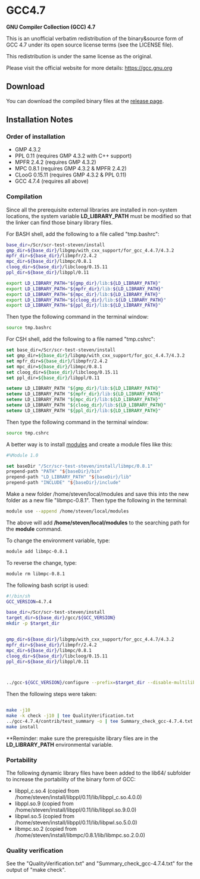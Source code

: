 # GCC4.7
**GNU Compiler Collection (GCC) 4.7**

This is an unofficial verbatim redistribution of the binary&source form of GCC 4.7 under its open source license terms (see the LICENSE file).

This redistribution is under the same license as the original.

Please visit the official website for more details: https://gcc.gnu.org


## Download
You can download the compiled binary files at the [release page](https://github.com/yuhangwang/GCC4.7/releases).

## Installation Notes
### Order of installation
* GMP 4.3.2
* PPL 0.11 (requires GMP 4.3.2 with C++ support)
* MPFR 2.4.2 (requires GMP 4.3.2)
* MPC 0.8.1 (requires GMP 4.3.2 & MPFR 2.4.2)
* CLooG 0.15.11 (requires GMP 4.3.2 & PPL 0.11)
* GCC 4.7.4 (requires all above)

### Compilation
Since all the prerequisite external libraries are installed in non-system locations,
the system variable **LD_LIBRARY_PATH** must be modified so that the linker can find
those binary library files.

For BASH shell, add the following to a file called "tmp.bashrc":
```bash
base_dir=/Scr/scr-test-steven/install
gmp_dir=${base_dir}/libgmp/with_cxx_support/for_gcc_4.4.7/4.3.2
mpfr_dir=${base_dir}/libmpfr/2.4.2
mpc_dir=${base_dir}/libmpc/0.8.1
cloog_dir=${base_dir}/libcloog/0.15.11
ppl_dir=${base_dir}/libppl/0.11

export LD_LIBRARY_PATH="${gmp_dir}/lib:${LD_LIBRARY_PATH}"
export LD_LIBRARY_PATH="${mpfr_dir}/lib:${LD_LIBRARY_PATH}"
export LD_LIBRARY_PATH="${mpc_dir}/lib:${LD_LIBRARY_PATH}"
export LD_LIBRARY_PATH="${cloog_dir}/lib:${LD_LIBRARY_PATH}"
export LD_LIBRARY_PATH="${ppl_dir}/lib:${LD_LIBRARY_PATH}"
```

Then type the following command in the terminal window:
```bash
source tmp.bashrc
```

For CSH shell, add the following to a file named "tmp.cshrc":
```csh
set base_dir=/Scr/scr-test-steven/install
set gmp_dir=${base_dir}/libgmp/with_cxx_support/for_gcc_4.4.7/4.3.2
set mpfr_dir=${base_dir}/libmpfr/2.4.2
set mpc_dir=${base_dir}/libmpc/0.8.1
set cloog_dir=${base_dir}/libcloog/0.15.11
set ppl_dir=${base_dir}/libppl/0.11

setenv LD_LIBRARY_PATH "${gmp_dir}/lib:${LD_LIBRARY_PATH}"
setenv LD_LIBRARY_PATH "${mpfr_dir}/lib:${LD_LIBRARY_PATH}"
setenv LD_LIBRARY_PATH "${mpc_dir}/lib:${LD_LIBRARY_PATH}"
setenv LD_LIBRARY_PATH "${cloog_dir}/lib:${LD_LIBRARY_PATH}"
setenv LD_LIBRARY_PATH "${ppl_dir}/lib:${LD_LIBRARY_PATH}"
```
Then type the following command in the terminal window:
```bash
source tmp.cshrc
```

A better way is to install [modules](http://modules.sourceforge.net) and create a module files like this:
```tcl
#%Module 1.0

set baseDir "/Scr/scr-test-steven/install/libmpc/0.8.1"
prepend-path "PATH" "${baseDir}/bin"
prepend-path "LD_LIBRARY_PATH" "${baseDir}/lib"
prepend-path "INCLUDE" "${baseDir}/include"
```
Make a new folder /home/steven/local/modules and save this into the new folder as a new file "libmpc-0.8.1".
Then type the following in the terminal:
```bash
module use --append /home/steven/local/modules
```
The above will add **/home/steven/local/modules** to the searching path for the **module** command.

To change the environment variable, type:
```bash
module add libmpc-0.8.1
```

To reverse the change, type:
```bash
module rm libmpc-0.8.1
```


The following bash script is used:
```bash
#!/bin/sh
GCC_VERSION=4.7.4

base_dir=/Scr/scr-test-steven/install
target_dir=${base_dir}/gcc/${GCC_VERSION}
mkdir -p $target_dir


gmp_dir=${base_dir}/libgmp/with_cxx_support/for_gcc_4.4.7/4.3.2
mpfr_dir=${base_dir}/libmpfr/2.4.2
mpc_dir=${base_dir}/libmpc/0.8.1
cloog_dir=${base_dir}/libcloog/0.15.11
ppl_dir=${base_dir}/libppl/0.11



../gcc-${GCC_VERSION}/configure --prefix=$target_dir --disable-multilib --enable-languages=c,c++ --with-gmp=$gmp_dir --with-mpfr=$mpfr_dir --with-mpc=$mpc_dir --with-cloog=$cloog_dir --with-ppl=$ppl_dir

```

Then the following steps were taken:
```bash

make -j10
make -k check -j10 | tee QualityVerification.txt
../gcc-4.7.4/contrib/test_summary -o | tee Summary_check_gcc-4.7.4.txt
make install
```

**Reminder: make sure the prerequisite library files are in the **LD_LIBRARY_PATH** environmental variable. 

### Portability
The following dynamic library files have been added to the lib64/ subfolder to increase the portability of the binary form of GCC:
* libppl_c.so.4 (copied from /home/steven/install/libppl/0.11/lib/libppl_c.so.4.0.0)
* libppl.so.9   (copied from /home/steven/install/libppl/0.11/lib/libppl.so.9.0.0)
* libpwl.so.5   (copied from /home/steven/install/libppl/0.11/lib/libpwl.so.5.0.0)
* libmpc.so.2   (copied from /home/steven/install/libmpc/0.8.1/lib/libmpc.so.2.0.0)

### Quality verification
See the "QualityVerification.txt" and "Summary_check_gcc-4.7.4.txt" for the output of "make check".